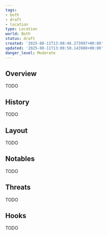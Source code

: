```yaml
---
tags:
- both
- draft
- location
type: Location
world: Both
status: draft
created: '2025-08-11T13:08:46.273997+00:00'
updated: '2025-08-11T13:08:50.143980+00:00'
danger_level: Moderate
---
```



## Overview

TODO
## History

TODO
## Layout

TODO
## Notables

TODO
## Threats

TODO
## Hooks

TODO
